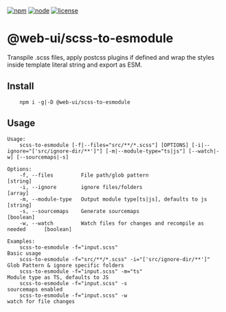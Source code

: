 [![npm][npm]][npm-url]
[![node][node]][node-url]
[![license][license]][license-url]

# @web-ui/scss-to-esmodule

Transpile .scss files, apply postcss plugins if defined and wrap the styles inside template literal string and export as ESM.

## Install

```
    npm i -g|-D @web-ui/scss-to-esmodule
```

## Usage

```text
Usage:
    scss-to-esmodule [-f|--files="src/**/*.scss"] [OPTIONS] [-i|--ignore="['src/ignore-dir/**']"] [-m|--module-type="ts|js"] [--watch|-w] [--sourcemaps|-s]

Options:
    -f, --files         File path/glob pattern                               [string]
    -i, --ignore        ignore files/folders                                 [array]
    -m, --module-type   Output module type[ts|js], defaults to js            [string]
    -s, --sourcemaps    Generate sourcemaps                                  [boolean]
    -w, --watch         Watch files for changes and recompile as needed      [boolean]

Examples:
    scss-to-esmodule -f="input.scss"                                Basic usage
    scss-to-esmodule -f="src/**/*.scss" -i="['src/ignore-dir/**']"  Glob Pattern & ignore specific folders
    scss-to-esmodule -f="input.scss" -m="ts"                        Module type as TS, defaults to JS
    scss-to-esmodule -f="input.scss" -s                             sourcemaps enabled
    scss-to-esmodule -f="input.scss" -w                             watch for file changes

```

[npm]: https://img.shields.io/npm/v/@web-ui/scss-to-esmodule.svg
[npm-url]: https://npmjs.com/package/@web-ui/scss-to-esmodule
[node]: https://img.shields.io/node/v/@web-ui/scss-to-esmodule.svg
[node-url]: https://nodejs.org/
[license]: https://img.shields.io/npm/l/baseui-wc-base-component.svg
[license-url]: https://opensource.org/licenses/MIT
